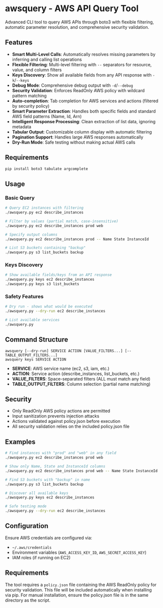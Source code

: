 # awsquery - AWS API Query Tool

Advanced CLI tool to query AWS APIs through boto3 with flexible filtering, automatic parameter resolution, and comprehensive security validation.

## Features

- **Smart Multi-Level Calls**: Automatically resolves missing parameters by inferring and calling list operations
- **Flexible Filtering**: Multi-level filtering with `--` separators for resource, value, and column filters
- **Keys Discovery**: Show all available fields from any API response with `-k`/`--keys`
- **Debug Mode**: Comprehensive debug output with `-d`/`--debug` 
- **Security Validation**: Enforces ReadOnly AWS policy with wildcard pattern matching
- **Auto-completion**: Tab completion for AWS services and actions (filtered by security policy)
- **Smart Parameter Extraction**: Handles both specific fields and standard AWS field patterns (Name, Id, Arn)
- **Intelligent Response Processing**: Clean extraction of list data, ignoring metadata
- **Tabular Output**: Customizable column display with automatic filtering
- **Pagination Support**: Handles large AWS responses automatically
- **Dry-Run Mode**: Safe testing without making actual AWS calls

## Requirements

```bash
pip install boto3 tabulate argcomplete
```

## Usage

### Basic Query
```bash
# Query EC2 instances with filtering
./awsquery.py ec2 describe_instances

# Filter by values (partial match, case-insensitive)
./awsquery.py ec2 describe_instances prod web

# Specify output columns
./awsquery.py ec2 describe_instances prod -- Name State InstanceId

# List S3 buckets containing "backup"
./awsquery.py s3 list_buckets backup
```

### Keys Discovery
```bash
# Show available fields/keys from an API response
./awsquery.py keys ec2 describe_instances
./awsquery.py keys s3 list_buckets
```

### Safety Features
```bash
# Dry run - shows what would be executed
./awsquery.py --dry-run ec2 describe_instances

# List available services
./awsquery.py
```

## Command Structure

```
awsquery [--dry-run] SERVICE ACTION [VALUE_FILTERS...] [-- TABLE_OUTPUT_FILTERS...]
awsquery keys SERVICE ACTION
```

- **SERVICE**: AWS service name (ec2, s3, iam, etc.)
- **ACTION**: Service action (describe_instances, list_buckets, etc.)  
- **VALUE_FILTERS**: Space-separated filters (ALL must match any field)
- **TABLE_OUTPUT_FILTERS**: Column selection (partial name matching)

## Security

- Only ReadOnly AWS policy actions are permitted
- Input sanitization prevents injection attacks
- Actions validated against policy.json before execution
- All security validation relies on the included policy.json file

## Examples

```bash
# Find instances with "prod" and "web" in any field
./awsquery.py ec2 describe_instances prod web

# Show only Name, State and InstanceId columns  
./awsquery.py ec2 describe_instances prod web -- Name State InstanceId

# Find S3 buckets with "backup" in name
./awsquery.py s3 list_buckets backup

# Discover all available keys
./awsquery.py keys ec2 describe_instances

# Safe testing mode
./awsquery.py --dry-run ec2 describe_instances
```

## Configuration

Ensure AWS credentials are configured via:
- `~/.aws/credentials`
- Environment variables (`AWS_ACCESS_KEY_ID`, `AWS_SECRET_ACCESS_KEY`)
- IAM roles (if running on EC2)

## Requirements

The tool requires a `policy.json` file containing the AWS ReadOnly policy for security validation. This file will be included automatically when installing via pip. For manual installation, ensure the policy.json file is in the same directory as the script.
